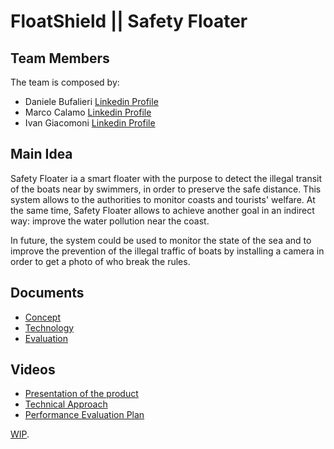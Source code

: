 # FloatShield || Safety Floater

## Team Members

The team is composed by:
- Daniele Bufalieri [Linkedin Profile](https://www.linkedin.com/in/daniele-bufalieri-4b245a121/)
- Marco Calamo  [Linkedin Profile](https://www.linkedin.com/in/marco-calamo-9766751a3/)
- Ivan Giacomoni [Linkedin Profile](https://www.linkedin.com/in/ivan-giacomoni-53100420a/)

## Main Idea

Safety Floater ia a smart floater with the purpose to detect the illegal transit of the boats near by swimmers, in order to preserve the safe distance. This system allows to the authorities to monitor coasts and tourists' welfare. At the same time, Safety Floater allows to achieve another goal in an indirect way: improve the water pollution near the coast.

In future, the system could be used to monitor the state of the sea and to improve the prevention of the illegal traffic of boats by installing a camera in order to get a photo of who break the rules.

## Documents

- [Concept](https://github.com/IlKaiser/IoT_Group-Project/projects)
- [Technology](https://github.com/IlKaiser/IoT_Group-Project/projects)
- [Evaluation](https://github.com/IlKaiser/IoT_Group-Project/projects)

## Videos

- [Presentation of the product](https://www.youtube.com)
- [Technical Approach](https://www.youtube.com)
- [Performance Evaluation Plan](https://www.youtube.com)

[WIP](https://github.com/IlKaiser/IoT_Group-Project/projects). 

